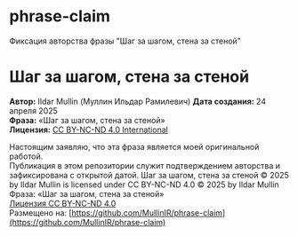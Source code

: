 # phrase-claim
Фиксация авторства фразы "Шаг за шагом, стена за стеной"
# Шаг за шагом, стена за стеной

**Автор:** Ildar Mullin  (Муллин Ильдар Рамилевич)
**Дата создания:** 24 апреля 2025  
**Фраза:** «Шаг за шагом, стена за стеной»  
**Лицензия:** [CC BY-NC-ND 4.0 International](https://creativecommons.org/licenses/by-nc-nd/4.0/deed.ru)

Настоящим заявляю, что эта фраза является моей оригинальной работой.  
Публикация в этом репозитории служит подтверждением авторства и зафиксирована с открытой датой.
Шаг за шагом, стена за стеной © 2025 by Ildar Mullin is licensed under CC BY-NC-ND 4.0 
© 2025 by Ildar Mullin  
Фраза: «Шаг за шагом, стена за стеной»  
[Лицензия CC BY-NC-ND 4.0](https://creativecommons.org/licenses/by-nc-nd/4.0/)  
Размещено на: [https://github.com/MullinIR/phrase-claim](https://github.com/MullinIR/phrase-claim)
